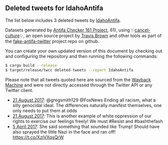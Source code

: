 ## Deleted tweets for IdahoAntifa

The list below includes 3 deleted tweets by
[IdahoAntifa](https://twitter.com/IdahoAntifa).



Datasets generated by [Antifa Checker 161 Project](https://twitter.com/antifacheck161), 61), using ✨[cancel-culture](https://github.com/travisbrown/cancel-culture)✨, an open source project by 
[Travis Brown](https://twitter.com/travisbrown) and other tools as part of the 
[fake-antifa-twitter](https://github.com/antifacheck161/fake-antifa-twitter) project repo on github.

You can create your own updated version of this document by checking out and configuring the
repository and then running the following commands:

```bash
$ cargo build --release
$ target/release/twcc deleted-tweets --report IdahoAntifa
```

Please note that all tweets quoted here are sourced from the
[Wayback Machine](https://web.archive.org) and were not directly accessed through the Twitter API or
any Twitter client.

* [21 August 2017](https://web.archive.org/web/20170821214852/https://twitter.com/IdahoAntifa/status/899750173881978880): @gregsmith129 @FoxNews Ending all racism, what a silly genocidal ideal. The differences naturally manifest themselves, one only needs to put them at odds <!--899750173881978880-->
* [21 August 2017](https://web.archive.org/web/20190424031933/https://twitter.com/IdahoAntifa/status/899731487079055361): This is another example of white oppression of our rights to exercise our feelings freely! We must  #Resist  and  #bashthefash <!--899731487079055361-->
* [ 5 April 2017](https://web.archive.org/web/20170405004402/https://twitter.com/IdahoAntifa/status/849422338491904000): She said something that sounded like Trump! Should have also sprayed the little Nazi in the face and ran off! https://t.co/XzjVXqsQrW <!--849422338491904000-->
